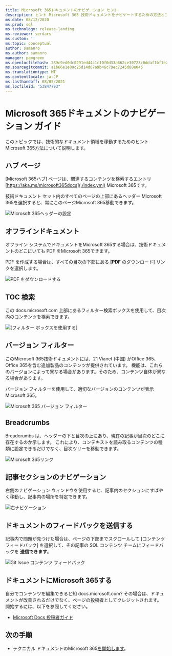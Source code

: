 ```yaml
---
title: Microsoft 365ドキュメントのナビゲーション ヒント
description: ヒント Microsoft 365 技術ドキュメントをナビゲートするための方法とコツ - ハブ ページ、目次、ヘッダー、パンくずの使い方、バージョン フィルターの使い方などについて説明します。
ms.date: 08/12/2020
ms.prod: sql
ms.technology: release-landing
ms.reviewer: serdars
ms.custom: ''
ms.topic: conceptual
author: samanro
ms.author: samanro
manager: pamgreen
ms.openlocfilehash: 289c9ed0dc0291ed44c1c10f0d33a362ce30723c0ddaf1bf1e27552edec1bd6b
ms.sourcegitcommit: a1b66e1e80c25d14d67a9b46c79ec7245d88e045
ms.translationtype: MT
ms.contentlocale: ja-JP
ms.lasthandoff: 08/05/2021
ms.locfileid: "53847793"
---
```

# <a name="microsoft-365-docs-navigation-guide"></a>Microsoft 365ドキュメントのナビゲーション ガイド

このトピックでは、技術的なドキュメント領域を移動するためのヒントMicrosoft 365方法について説明します。  

## <a name="hub-page"></a>ハブ ページ

[Microsoft 365ハブ] ページは、関連するコンテンツを検索するエントリ [https://aka.ms/microsoft365docs](./index.yml) Microsoft 365です。

技術ドキュメント セット内のすべてのページの上部にあるヘッダー  Microsoft 365を選択すると、常にこのページMicrosoft 365移動できます。

![Microsoft 365ヘッダーの設定](media/m365-header-cursor.png)

## <a name="offline-documentation"></a>オフラインドキュメント

オフライン システムでドキュメントをMicrosoft 365する場合は、技術ドキュメントのどこにいても PDF をMicrosoft 365できます。

PDF を作成する場合は、すべての目次の下部にある **[PDF** のダウンロード] リンクを選択します。

![PDF をダウンロードする](media/m365-download-pdf-cursor.png)

## <a name="toc-search"></a>TOC 検索 
この docs.microsoft.com 上部にあるフィルター検索ボックスを使用して、目次内のコンテンツを検索できます。

![[フィルター ボックスを使用する]](media/m365-filter-by-title.png)

## <a name="version-filter"></a>バージョン フィルター
このMicrosoft 365技術ドキュメントには、21 Vianet (中国) がOffice 365、Office 365を含む追加製品のコンテンツが提供されています。 機能は、これらのバージョンによって異なる場合があります。そのため、コンテンツ自体が異なる場合があります。

バージョン フィルターを使用して、適切なバージョンのコンテンツが表示Microsoft 365。

![Microsoft 365 バージョン フィルター](media/m365-version-filter.png)

## <a name="breadcrumbs"></a>Breadcrumbs

Breadcrumbs は、ヘッダーの下と目次の上にあり、現在の記事が目次のどこに存在するのか示します。  これにより、コンテキストを読み取るコンテンツの種類に設定できるだけでなく、目次ツリーを移動できます。

![Microsoft 365リンク](media/m365-breadcrumb.png)

## <a name="article-section-navigation"></a>記事セクションのナビゲーション

右側のナビゲーション ウィンドウを使用すると、記事内のセクションにすばやく移動し、記事内の場所を特定できます。  

![右ナビゲーション](media/m365-article-sections.png)

## <a name="submit-docs-feedback"></a>ドキュメントのフィードバックを送信する

記事内で問題が見つけた場合は、ページの下部までスクロールして [コンテンツ フィードバック] を選択して、その記事の SQL コンテンツ チームにフィードバックを **送信できます**。

![Git Issue コンテンツ フィードバック](media/m365-article-feedback.png)

## <a name="contribute-to-microsoft-365-documentation"></a>ドキュメントにMicrosoft 365する

自分でコンテンツを編集できると知 docs.microsoft.com? その場合は、ドキュメントが改善されるだけでなく、ページの投稿者としてクレジットされます。 開始するには、以下を参照してください。

- [Microsoft Docs 投稿者ガイド](/contribute/)

## <a name="next-steps"></a>次の手順

- テクニカル ドキュメントのMicrosoft 365[を開始します](index.yml)。
